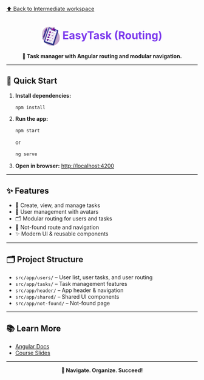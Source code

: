 [⬆️ Back to Intermediate workspace](../README.md)

<h1 align="center"><img src="./public/task-management-logo.png" width="48" style="vertical-align:middle;"/> <span style="color:#7C3AED">EasyTask (Routing)</span></h1>

<p align="center">
  <b>📝 Task manager with Angular routing and modular navigation.</b>
</p>

---

## 🚀 Quick Start

1. **Install dependencies:**
   ```cmd
   npm install
   ```
2. **Run the app:**
   ```cmd
   npm start
   ```
   or
   ```cmd
   ng serve
   ```
3. **Open in browser:**
   [http://localhost:4200](http://localhost:4200)

---

## ✨ Features

- 📝 Create, view, and manage tasks
- 👤 User management with avatars
- 🗂️ Modular routing for users and tasks
- 🧭 Not-found route and navigation
- ✨ Modern UI & reusable components

---

## 🗂️ Project Structure

- `src/app/users/` – User list, user tasks, and user routing
- `src/app/tasks/` – Task management features
- `src/app/header/` – App header & navigation
- `src/app/shared/` – Shared UI components
- `src/app/not-found/` – Not-found page

---

## 📚 Learn More

- [Angular Docs](https://angular.io/guide/router)
- [Course Slides](../../other-resources/angular-course-slides.pdf)

---

<p align="center">
  <b>📝 Navigate. Organize. Succeed!</b>
</p>
